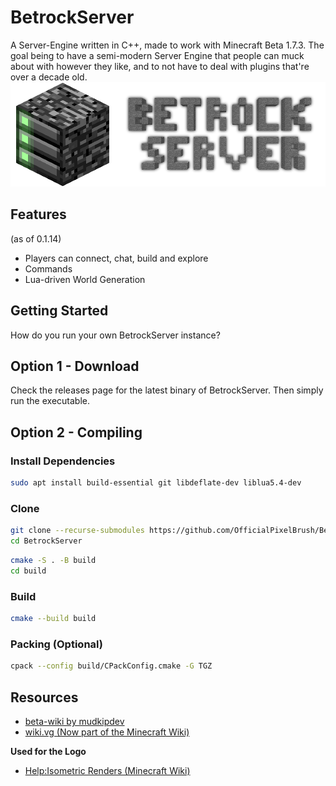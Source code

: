 # BetrockServer
A Server-Engine written in C++, made to work with Minecraft Beta 1.7.3. The goal being to have a semi-modern Server Engine that people can muck about with however they like, and to not have to deal with plugins that're over a decade old.
![BetrockServer Logo](media/betrock_server_logo.png)

## Features
(as of 0.1.14)
- Players can connect, chat, build and explore
- Commands
- Lua-driven World Generation

## Getting Started
How do you run your own BetrockServer instance?

## Option 1 - Download
Check the releases page for the latest binary of BetrockServer. Then simply run the executable.

## Option 2 - Compiling
### Install Dependencies
```bash
sudo apt install build-essential git libdeflate-dev liblua5.4-dev
```

### Clone
```bash
git clone --recurse-submodules https://github.com/OfficialPixelBrush/BetrockServer.git
cd BetrockServer
```
```bash
cmake -S . -B build
cd build
```

### Build
```bash
cmake --build build
```

### Packing (Optional)
```bash
cpack --config build/CPackConfig.cmake -G TGZ
```

## Resources
- [beta-wiki by mudkipdev](https://github.com/mudkipdev/beta-wiki)
- [wiki.vg (Now part of the Minecraft Wiki)](https://minecraft.wiki/w/Minecraft_Wiki:Projects/wiki.vg_merge/Protocol?oldid=2769758)

**Used for the Logo**
- [Help:Isometric Renders (Minecraft Wiki)](https://minecraft.wiki/w/Help:Isometric_renders)
